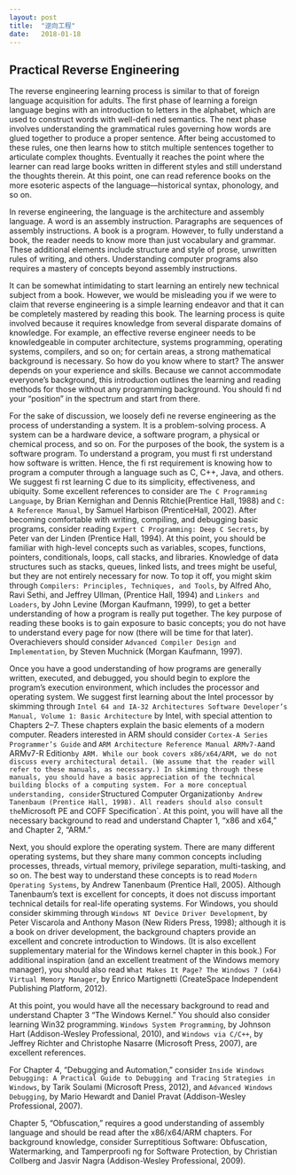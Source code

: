 ```yaml
---
layout: post
title:  "逆向工程"
date:   2018-01-18
---
```


## Practical Reverse Engineering

The reverse engineering learning process is similar to that of foreign language acquisition for adults. The first phase of learning a foreign language begins with an introduction to letters in the alphabet, which are used to construct words with well-defi ned semantics. The next phase involves understanding the grammatical rules governing how words are glued together to produce a proper sentence. After being accustomed to these rules, one then learns how to stitch multiple sentences together to articulate complex thoughts. Eventually it reaches the point where the learner can read large books written in different styles and still understand the thoughts therein. At this point, one can read reference books on the more esoteric aspects of the language—historical syntax, phonology, and so on.

In reverse engineering, the language is the architecture and assembly language. A word is an assembly instruction. Paragraphs are sequences of assembly instructions. A book is a program. However, to fully understand a book, the reader needs to know more than just vocabulary and grammar. These additional elements include structure and style of prose, unwritten rules of writing, and others. Understanding computer programs also requires a mastery of concepts beyond assembly instructions.

It can be somewhat intimidating to start learning an entirely new technical subject from a book. However, we would be misleading you if we were to claim that reverse engineering is a simple learning endeavor and that it can be completely mastered by reading this book. The learning process is quite involved because it requires knowledge from several disparate domains of knowledge. For example, an effective reverse engineer needs to be knowledgeable in computer architecture, systems programming, operating systems, compilers, and so on; for certain areas, a strong mathematical background is necessary. So how do you know where to start? The answer depends on your experience and skills. Because we cannot accommodate everyone’s background, this introduction outlines the learning and reading methods for those without any programming background. You should fi nd your “position” in the spectrum and start from there.

For the sake of discussion, we loosely defi ne reverse engineering as the process of understanding a system. It is a problem-solving process. A system can be a hardware device, a software program, a physical or chemical process, and so on. For the purposes of the book, the system is a software program. To understand a program, you must fi rst understand how software is written. Hence, the fi rst requirement is knowing how to program a computer through a language such as C, C++, Java, and others. We suggest fi rst learning C due to its simplicity, effectiveness, and ubiquity. Some excellent references to consider are `The C Programming Language`, by Brian Kernighan and Dennis Ritchie(Prentice Hall, 1988) and `C: A Reference Manual`, by Samuel Harbison (PrenticeHall, 2002). After becoming comfortable with writing, compiling, and debugging basic programs, consider reading `Expert C Programming: Deep C Secrets`, by Peter van der Linden (Prentice Hall, 1994). At this point, you should be familiar with high-level concepts such as variables, scopes, functions, pointers, conditionals, loops, call stacks, and libraries. Knowledge of data structures such as stacks, queues, linked lists, and trees might be useful, but they are not entirely necessary for now. To top it off, you might skim through `Compilers: Principles, Techniques, and Tools`, by Alfred Aho, Ravi Sethi, and Jeffrey Ullman, (Prentice Hall, 1994) and `Linkers and Loaders`, by John Levine (Morgan Kaufmann, 1999), to get a better understanding of how a program is really put together. The key purpose of reading these books is to gain exposure to basic concepts; you do not have to understand every page for now (there will be time for that later). Overachievers should consider `Advanced Compiler Design and Implementation`, by Steven Muchnick (Morgan Kaufmann, 1997).

Once you have a good understanding of how programs are generally written, executed, and debugged, you should begin to explore the program’s execution environment, which includes the processor and operating system. We suggest first learning about the Intel processor by skimming through `Intel 64 and IA-32 Architectures Software Developer’s Manual, Volume 1: Basic Architecture` by Intel, with special attention to Chapters 2–7. These chapters explain the basic elements of a modern computer. Readers interested in ARM should consider `Cortex-A Series Programmer’s Guide` and `ARM Architecture Reference Manual ARMv7-A`and ARMv7-R Edition` by ARM. While our book covers x86/x64/ARM, we do not discuss every architectural detail. (We assume that the reader will refer to these manuals, as necessary.) In skimming through these manuals, you should have a basic appreciation of the technical building blocks of a computing system. For a more conceptual understanding, consider `Structured Computer Organization` by Andrew Tanenbaum (Prentice Hall, 1998). All readers should also consult the `Microsoft PE and COFF Specification`. At this point, you will have all the necessary background to read and understand Chapter 1, “x86 and x64,” and Chapter 2, “ARM.”

Next, you should explore the operating system. There are many different operating systems, but they share many common concepts including processes, threads, virtual memory, privilege separation, multi-tasking, and so on. The best way to understand these concepts is to read `Modern Operating Systems`, by Andrew Tanenbaum (Prentice Hall, 2005). Although Tanenbaum’s text is excellent for concepts, it does not discuss important technical details for real-life operating systems. For Windows, you should consider skimming through `Windows NT Device Driver Development`, by Peter Viscarola and Anthony Mason (New Riders Press, 1998); although it is a book on driver development, the background chapters provide an excellent and concrete introduction to Windows. (It is also excellent supplementary material for the Windows kernel chapter in this book.) For additional inspiration (and an excellent treatment of the Windows memory manager), you should also read `What Makes It Page? The Windows 7 (x64) Virtual Memory Manager`, by Enrico Martignetti (CreateSpace Independent Publishing Platform, 2012).

At this point, you would have all the necessary background to read and understand Chapter 3 “The Windows Kernel.” You should also consider learning Win32 programming. `Windows System Programming`, by Johnson Hart (Addison-Wesley Professional, 2010), and `Windows via C/C++`, by Jeffrey Richter and Christophe Nasarre (Microsoft Press, 2007), are excellent references.

For Chapter 4, “Debugging and Automation,” consider `Inside Windows Debugging: A Practical Guide to Debugging and Tracing Strategies in Windows`, by Tarik Soulami (Microsoft Press, 2012), and `Advanced Windows Debugging`, by Mario Hewardt and Daniel Pravat (Addison-Wesley Professional, 2007).

Chapter 5, “Obfuscation,” requires a good understanding of assembly language and should be read after the x86/x64/ARM chapters. For background knowledge, consider Surreptitious Software: Obfuscation, Watermarking, and Tamperproofi ng for Software Protection, by Christian Collberg and Jasvir Nagra (Addison-Wesley Professional, 2009).
